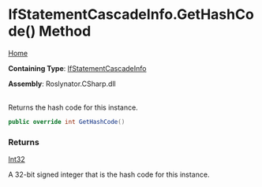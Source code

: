 # IfStatementCascadeInfo\.GetHashCode\(\) Method

[Home](../../../../README.md)

**Containing Type**: [IfStatementCascadeInfo](../README.md)

**Assembly**: Roslynator\.CSharp\.dll

\
Returns the hash code for this instance\.

```csharp
public override int GetHashCode()
```

### Returns

[Int32](https://docs.microsoft.com/en-us/dotnet/api/system.int32)

A 32\-bit signed integer that is the hash code for this instance\.